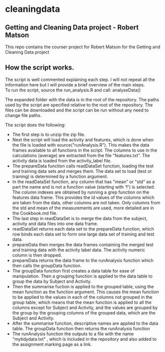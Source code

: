 # cleaningdata
<h2>Getting and Cleaning Data project - Robert Matson</h2>

<p>This repo contains the courser project for Robert Matson for the Getting and Cleaning Data project<p>

<h2>How the script works.</h2>

<p>The script is well commented explaining each step. I will not repeat all the information here but I will provide a brief overview of the main steps.<br/>
To run the script, source the run_analysis.R and call: analyseData()</p>

<p>The expanded folder with the data is in the root of the repository. The paths used by the script are specified relative to the root of the repository.
The files can be downloaded and the script can be run without any need to change file paths.</p>

<p>The script does the following:</p>

<ul>
<li>The first step is to unzip the zip file.
<li>Next the script will load the activity and features, which is done when the file is loaded with source("runAnalysis.R"). This makes the data frames available to 
all functions in the script. The columns to use in the calculations (average) are extracted from the file "features.txt". The activity data is loaded from the activity_label file.</li>
<li>The prepareData function calls readDataSet function, loading the test and training data sets and merges them. The data set to load (test or training) is determined by a function argument.</li>
<li>In the readDataSet function, any column that has "mean" or "std" as a part the name and is not a function value (starting with 'f') is selected. The column indexes are obtained by running a grep function on the features data frame.
This provides the id values of the columns which are taken from the data, other columns are not taken. Only columns from the std and mean of the measurements are used, more detailed are in the Cookbook.md file.</li>
<li>The last step in readDataSet is to merge the data from the subject, activity and data files into one data frame.
<li>readDataSet returns each data set to the prepareData function, which row binds each data set to form one large data set of training and test data.</li>
<li>prepareData then merges the data frames containing the merged test and training data with the activity label data. The activity numeric column is then dropped.</li>
<li>prepareData returns the data frame to the runAnalysis function which then calls the groupData function.
<li>The groupData function first creates a data table for ease of manipulation. Then a grouping function is applied to the data table to group the data by Subject and Activity. 
<li>Then the summarise fuction is applied to the grouped table, using the mean function as the function argument. This causes the mean function to be applied to the values in each of the columns not grouped in the group table, which means that the mean function is applied to all the columns except for Subject and Activity, and the values are grouped by the group by the grouping columns of the grouped data, which are the Subject and Activity.</li>
<li>After the summarise function, descriptive names are applied to the data table. The groupData function then returns the runAnalysis function</li>
<li>The runAnalysis function the outputs to a file with the name "mytidydata.txt" , which is included in the repository and also added to the assignment marking page as a link.</li>
</ul>